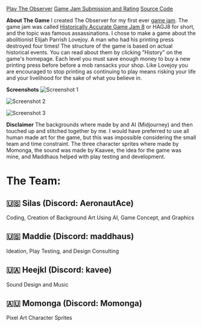 [Play The Observer](https://s7ygian.itch.io/the-observer-2)
[Game Jam Submission and Rating](https://itch.io/jam/historically-accurate-game-jam-8/rate/2556269)
[Source Code](https://github.com/Silas-Raye/Elijah-Lovejoy-Game)

**About The Game**
I created The Observer for my first ever [game jam](https://en.wikipedia.org/wiki/Game_jam). The game jam was called [Historically Accurate Game Jam 8](https://itch.io/jam/historically-accurate-game-jam-8) or HAGJ8 for short, and the topic was famous assassinations. I chose to make a game about the abolitionist Elijah Parrish Lovejoy. A man who had his printing press destroyed four times! The structure of the game is based on actual historical events. You can read about them by clicking "History" on the game's homepage. Each level you must save enough money to buy a new printing press before before a mob ransacks your shop. Like Lovejoy you are encouraged to stop printing as continuing to play means risking your life and your livelihood for the sake of what you believe in.

**Screenshots**
![Screenshot 1](https://img.itch.zone/aW1nLzE1MzY4NTczLnBuZw==/original/P7uLtX.png)

![Screenshot 2](https://img.itch.zone/aW1nLzE1MzY4NTc1LnBuZw==/original/eTqgp1.png)

![Screenshot 3](https://img.itch.zone/aW1nLzE1MzY4NTc4LnBuZw==/original/2XjCwM.png)

**Disclaimer**
The backgrounds where made by and AI (Midjourney) and then touched up and stitched together by me. I would have preferred to use all human made art for the game, but this was impossible considering the small team and time constraint. The three character sprites where made by Momonga, the sound was made by Kaavee, the idea for the game was mine, and Maddhaus helped with play testing and development.

# The Team:
## 🇺🇸 Silas (Discord: AeronautAce)
Coding, Creation of Background Art Using AI, Game Concept, and Graphics
## 🇺🇸 Maddie (Discord: maddhaus)
Ideation, Play Testing, and Design Consulting
## 🇺🇦 Heejkl (Discord: kavee)
Sound Design and Music
## 🇦🇺 Momonga (Discord: Momonga)
Pixel Art Character Sprites

